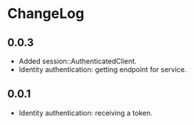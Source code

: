 ChangeLog
=========

0.0.3
-----

* Added session::AuthenticatedClient.
* Identity authentication: getting endpoint for service.

0.0.1
-----

* Identity authentication: receiving a token.
